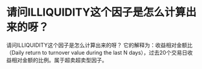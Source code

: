# 请问ILLIQUIDITY这个因子是怎么计算出来的呀？

请问ILLIQUIDITY这个因子是怎么计算出来的呀？
它的解释为：收益相对金额比（Daily return to turnover value during the last N days），过去20个交易日收益相对金额的比例。属于超卖超卖型因子。